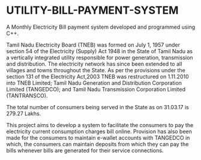 # UTILITY-BILL-PAYMENT-SYSTEM

A Monthly Electricity Bill payment system developed and programmed using C++.

Tamil Nadu Electricity Board (TNEB) was formed on July 1, 1957 under section 54 of the Electricity (Supply) Act 1948 in the State of Tamil Nadu as a vertically integrated utility responsible for power generation, transmission and distribution. The electricity network has since been extended to all villages and towns throughout the State. As per the provisions under the section 131 of the Electricity Act,2003 TNEB was restructured on 1.11.2010 into TNEB Limited; Tamil Nadu Generation and Distribution Corporation Limited (TANGEDCO); and Tamil Nadu Transmission Corporation Limited (TANTRANSCO).

The total number of consumers being served in the State as on 31.03.17 is 279.27 Lakhs.

This project aims to develop a system to facilitate the consumers to pay the electricity current consumption charges bill online. Provision has also been made for the consumers to maintain e-wallet accounts with TANGEDCO in which, the consumers can maintain deposits from which they can pay the bills whenever bills are generated for their service connections.
